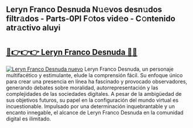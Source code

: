 ## Leryn Franco Desnuda N𝚞𝚎vos desn𝚞dos filtr𝚊dos - Parts-0PI F𝚘tos vid𝚎o - C𝚘ntenido atr𝚊ctivo aluyi

# <h2><a href="http://mbb3iy.tromn.icu/?c=Leryn+Franco+Desnuda">🔗👉👉👉 Leryn Franco Desnuda 🔗🔗</a></h2>

[![Leryn Franco Desnuda nuevo](https://i.imgur.com/pEAQMta.gif)](http://mbb3iy.tromn.icu/?c=Leryn+Franco+Desnuda)
Leryn Franco Desnuda, un personaje multifacético y estimulante, elude la comprensión fácil. Su enfoque único para crear una presencia en línea ha fascinado y provocado observadores, generando debates sobre moralidad, autorrepresentación y las complejidades de las sociedades digitales. A pesar de la ambigüedad de sus objetivos futuros, su papel en la configuración del mundo virtual es incuestionable. Impulsado por una determinación inquebrantable y un encanto innegable, el alcance de Leryn Franco Desnuda en la comunidad digital es ilimitado.

